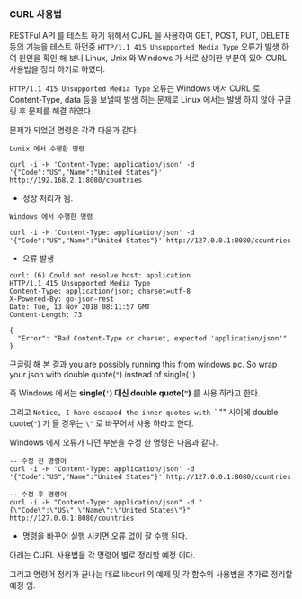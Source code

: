 ### CURL 사용법



RESTFul API 를 테스트 하기 위해서 CURL 을 사용하여 GET, POST, PUT, DELETE 등의 기능을 테스트 하던중 `HTTP/1.1 415 Unsupported Media Type` 오류가 발생 하여 원인을 확인 해 보니 Linux, Unix 와 Windows 가 서로 상이한 부분이 있어 CURL 사용법을 정리 하기로 하였다.

`HTTP/1.1 415 Unsupported Media Type` 오류는 Windows 에서 CURL 로 Content-Type, data 등을 보낼때 발생 하는 문제로 Linux 에서는 발생 하지 않아 구글링 후 문제를 해결 하였다.

문제가 되었던 명령은 각각 다음과 같다.

`Lunix 에서 수행한 명령`

```
curl -i -H 'Content-Type: application/json' -d '{"Code":"US","Name":"United States"}' http://192.168.2.1:8080/countries
```

- 정상 처리가 됨.



`Windows 에서 수행한 명령`

```
curl -i -H 'Content-Type: application/json' -d '{"Code":"US","Name":"United States"}' http://127.0.0.1:8080/countries
```

- 오류 발생
```
curl: (6) Could not resolve host: application
HTTP/1.1 415 Unsupported Media Type
Content-Type: application/json; charset=utf-8
X-Powered-By: go-json-rest
Date: Tue, 13 Nov 2018 08:11:57 GMT
Content-Length: 73

{
  "Error": "Bad Content-Type or charset, expected 'application/json'"
}
```



구글링 해 본 결과  you are possibly running this from windows pc. So wrap your json with double quote(`"`) instead of single(`'`)

즉 Windows 에서는 **single(`'`) 대신 double quote(`"`)** 를 사용 하라고 한다.

그리고 `Notice, I have escaped the inner quotes with `\` "" 사이에  double quote(`"`)  가 올 경우는 `\"` 로 바꾸어서 사용 하라고 한다.



Windows 에서 오류가 나던 부분을 수정 한 명령은 다음과 같다.

```
-- 수정 전 명령어
curl -i -H 'Content-Type: application/json' -d '{"Code":"US","Name":"United States"}' http://127.0.0.1:8080/countries

-- 수정 후 명령어
curl -i -H "Content-Type: application/json" -d "{\"Code\":\"US\",\"Name\":\"United States\"}" http://127.0.0.1:8080/countries

```

- 명령을 바꾸어 실행 시키면 오류 없이 잘 수행 된다.



아래는 CURL 사용법을 각 명령어 별로 정리할 예정 이다.

그리고 명령어 정리가 끝나는 데로 libcurl 의 예제 및 각 함수의 사용법을 추가로 정리할 예정 임.

